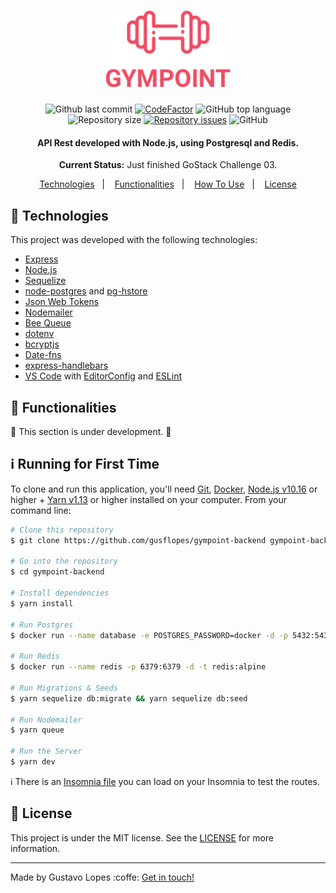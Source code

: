 <h1 align="center">
  <img alt="Gympoint" title="Gympoint" src=".github/logo.png" width="200px" />
  <br>
</h1>

<p align="center">
<img alt="Github last commit" src="https://img.shields.io/github/last-commit/gusflopes/gympoint-backend">
<a href="https://www.codefactor.io/repository/github/gusflopes/gympoint-backend"><img src="https://www.codefactor.io/repository/github/gusflopes/gympoint-backend/badge" alt="CodeFactor" /></a>
<img alt="GitHub top language" src="https://img.shields.io/github/languages/top/gusflopes/gympoint-backend">
<img alt="Repository size" src="https://img.shields.io/github/repo-size/gusflopes/gympoint-backend.svg">
<a href="https://github.com/gusflopes/gympoint-backend/issues"><img alt="Repository issues" src="https://img.shields.io/github/issues/gusflopes/gympoint-backend.svg"></a>
<img alt="GitHub" src="https://img.shields.io/github/license/gusflopes/gympoint-backend.svg">
</p>

<h4 align="center">API Rest developed with Node.js, using Postgresql and Redis.</h4>
<p align="center"><strong>Current Status:</strong> Just finished GoStack Challenge 03.</p>


<p align="center">
  <a href="#rocket-technologies">Technologies</a>&nbsp;&nbsp;&nbsp;|&nbsp;&nbsp;&nbsp;
  <a href="#construction-functionalities">Functionalities</a>&nbsp;&nbsp;&nbsp;|&nbsp;&nbsp;&nbsp;
  <a href="#information_source-runnig-for-first-time">How To Use</a>&nbsp;&nbsp;&nbsp;|&nbsp;&nbsp;&nbsp;
  <a href="#memo-license">License</a>
</p>

## :rocket: Technologies

This project was developed with the following technologies:

- [Express][express]
- [Node.js][nodejs]
- [Sequelize][sequelize]
- [node-postgres][pg] and [pg-hstore][pg-hstore]
- [Json Web Tokens][jwt]
- [Nodemailer][nodemailer]
- [Bee Queue][bee]
- [dotenv][dotenv]
- [bcryptjs][bcryptjs]
- [Date-fns][date-fns]
- [express-handlebars][exphbs]
- [VS Code][vc] with [EditorConfig][vceditconfig] and [ESLint][vceslint]

## :construction: Functionalities

:construction_worker: This section is under development. :construction_worker:


## :information_source: Running for First Time

To clone and run this application, you'll need [Git](https://git-scm.com), [Docker](https://www.docker.com), [Node.js v10.16][nodejs] or higher + [Yarn v1.13][yarn] or higher installed on your computer. From your command line:

```bash
# Clone this repository
$ git clone https://github.com/gusflopes/gympoint-backend gympoint-backend

# Go into the repository
$ cd gympoint-backend

# Install dependencies
$ yarn install

# Run Postgres
$ docker run --name database -e POSTGRES_PASSWORD=docker -d -p 5432:5432 -d postgres:11

# Run Redis
$ docker run --name redis -p 6379:6379 -d -t redis:alpine

# Run Migrations & Seeds
$ yarn sequelize db:migrate && yarn sequelize db:seed

# Run Nodemailer
$ yarn queue

# Run the Server
$ yarn dev
```
:information_source: There is an [Insomnia file](./insomnia.json) you can load on your Insomnia to test the routes.

## :memo: License
This project is under the MIT license. See the [LICENSE](./LICENSE) for more information.

---

Made by Gustavo Lopes :coffe: [Get in touch!](https://www.linkedin.com/in/gusflopes/)

[nodejs]: https://nodejs.org/
[yarn]: https://yarnpkg.com/
[vc]: https://code.visualstudio.com/
[vceditconfig]: https://marketplace.visualstudio.com/items?itemName=EditorConfig.EditorConfig
[vceslint]: https://marketplace.visualstudio.com/items?itemName=dbaeumer.vscode-eslint
[express]: https://expressjs.com
[sequelize]: https://sequelize.org
[pg]:https://github.com/brianc/node-postgres
[pg-hstore]: https://github.com/scarney81/pg-hstore
[jwt]: https://jwt.io/
[nodemailer]: https://nodemailer.com/about/
[bee]: https://bee-queue.com/
[dotenv]: https://github.com/motdotla/dotenv#readme
[bcryptjs]: https://github.com/dcodeIO/bcrypt.js/
[date-fns]: (https://date-fns.org/)
[exphbs]: https://github.com/ericf/express-handlebars
